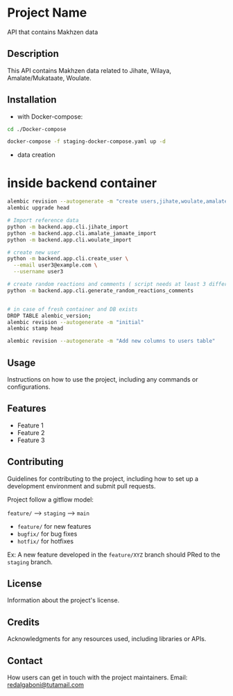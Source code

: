 # Project Name

API that contains Makhzen data

## Description

This API contains Makhzen data related to Jihate, Wilaya, Amalate/Mukataate, Woulate.

## Installation

- with Docker-compose:

```bash
cd ./Docker-compose

docker-compose -f staging-docker-compose.yaml up -d

```

- data creation
# inside backend container

```bash
alembic revision --autogenerate -m "create users,jihate,woulate,amalate_jamaate,comments,reactions tables"
alembic upgrade head

# Import reference data
python -m backend.app.cli.jihate_import
python -m backend.app.cli.amalate_jamaate_import
python -m backend.app.cli.woulate_import

# create new user
python -m backend.app.cli.create_user \
  --email user3@example.com \
  --username user3

# create random reactions and comments ( script needs at least 3 different users)
python -m backend.app.cli.generate_random_reactions_comments


# in case of fresh container and DB exists
DROP TABLE alembic_version;
alembic revision --autogenerate -m "initial"
alembic stamp head

alembic revision --autogenerate -m "Add new columns to users table"
```

## Usage

Instructions on how to use the project, including any commands or configurations.

## Features

- Feature 1
- Feature 2
- Feature 3

## Contributing

Guidelines for contributing to the project, including how to set up a development environment and submit pull requests.

Project follow a gitflow model:

`feature/` --> `staging` --> `main`

- `feature/` for new features
- `bugfix/` for bug fixes
- `hotfix/` for hotfixes

Ex: A new feature developed in the `feature/XYZ` branch should PRed to the `staging` branch.

## License

Information about the project's license.

## Credits

Acknowledgments for any resources used, including libraries or APIs.


## Contact

How users can get in touch with the project maintainers.
Email: redalgaboni@tutamail.com
